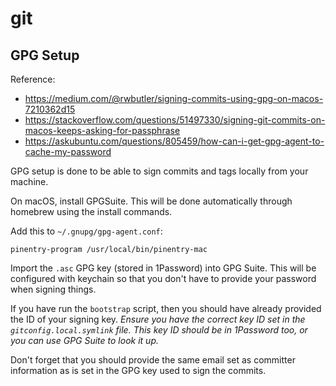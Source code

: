 # git

## GPG Setup

Reference:

- https://medium.com/@rwbutler/signing-commits-using-gpg-on-macos-7210362d15
- https://stackoverflow.com/questions/51497330/signing-git-commits-on-macos-keeps-asking-for-passphrase
- https://askubuntu.com/questions/805459/how-can-i-get-gpg-agent-to-cache-my-password

GPG setup is done to be able to sign commits and tags locally from your machine.

On macOS, install GPGSuite. This will be done automatically through homebrew
using the install commands.

Add this to `~/.gnupg/gpg-agent.conf`:

```
pinentry-program /usr/local/bin/pinentry-mac
```

Import the `.asc` GPG key (stored in 1Password) into GPG Suite. This will be
configured with keychain so that you don't have to provide your password when
signing things.

If you have run the `bootstrap` script, then you should have already provided
the ID of your signing key. _Ensure you have the correct key ID set in the
`gitconfig.local.symlink` file. This key ID should be in 1Password too, or you
can use GPG Suite to look it up._

Don't forget that you should provide the same email set as committer information
as is set in the GPG key used to sign the commits.
